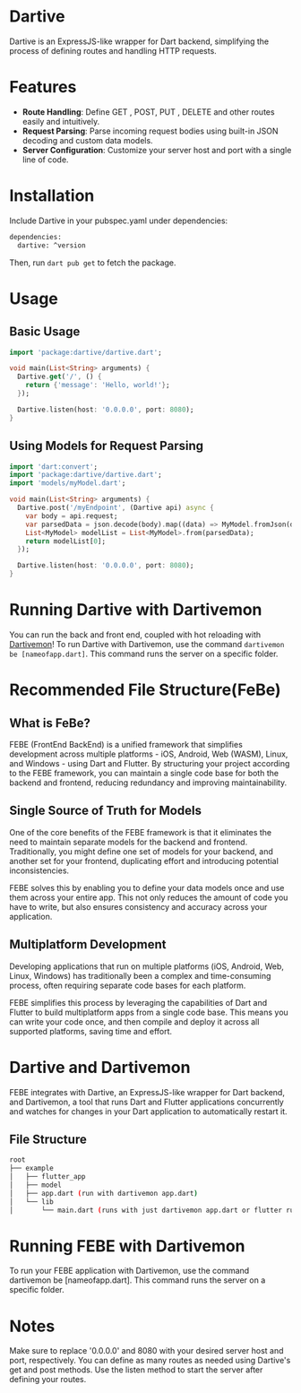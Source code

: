 # Dartive
Dartive is an ExpressJS-like wrapper for Dart backend, simplifying the process of defining routes and handling HTTP requests.

# Features
* **Route Handling**: Define GET , POST, PUT , DELETE and other routes easily and intuitively.
* **Request Parsing**: Parse incoming request bodies using built-in JSON decoding and custom data models.
* **Server Configuration**: Customize your server host and port with a single line of code.


# Installation
Include Dartive in your pubspec.yaml under dependencies:
```bash
dependencies:
  dartive: ^version

```
Then, run `dart pub get` to fetch the package.

# Usage
## Basic Usage
```dart
import 'package:dartive/dartive.dart';

void main(List<String> arguments) {
  Dartive.get('/', () {
    return {'message': 'Hello, world!'};
  });

  Dartive.listen(host: '0.0.0.0', port: 8080);
}
```
## Using Models for Request Parsing
```dart
import 'dart:convert';
import 'package:dartive/dartive.dart';
import 'models/myModel.dart';

void main(List<String> arguments) {
  Dartive.post('/myEndpoint', (Dartive api) async {
    var body = api.request;
    var parsedData = json.decode(body).map((data) => MyModel.fromJson(data)).toList();
    List<MyModel> modelList = List<MyModel>.from(parsedData);
    return modelList[0];
  });

  Dartive.listen(host: '0.0.0.0', port: 8080);
}
```

# Running Dartive with Dartivemon
You can run the back and front end, coupled with hot reloading with [Dartivemon](https://pub.dev/packages/dartivemon)!
To run Dartive with Dartivemon, use the command `dartivemon be [nameofapp.dart]`. This command runs the server on a specific folder.


# Recommended File Structure(FeBe)

## What is FeBe?
FEBE (FrontEnd BackEnd) is a unified framework that simplifies development across multiple platforms - iOS, Android, Web (WASM), Linux, and Windows - using Dart and Flutter. By structuring your project according to the FEBE framework, you can maintain a single code base for both the backend and frontend, reducing redundancy and improving maintainability.


## Single Source of Truth for Models
One of the core benefits of the FEBE framework is that it eliminates the need to maintain separate models for the backend and frontend. Traditionally, you might define one set of models for your backend, and another set for your frontend, duplicating effort and introducing potential inconsistencies.

FEBE solves this by enabling you to define your data models once and use them across your entire app. This not only reduces the amount of code you have to write, but also ensures consistency and accuracy across your application.
## Multiplatform Development
Developing applications that run on multiple platforms (iOS, Android, Web, Linux, Windows) has traditionally been a complex and time-consuming process, often requiring separate code bases for each platform.

FEBE simplifies this process by leveraging the capabilities of Dart and Flutter to build multiplatform apps from a single code base. This means you can write your code once, and then compile and deploy it across all supported platforms, saving time and effort.
# Dartive and Dartivemon
FEBE integrates with Dartive, an ExpressJS-like wrapper for Dart backend, and Dartivemon, a tool that runs Dart and Flutter applications concurrently and watches for changes in your Dart application to automatically restart it.
## File Structure
```bash
root
├── example
│   ├── flutter_app
│   ├── model
│   ├── app.dart (run with dartivemon app.dart)
│   └── lib
│       └── main.dart (runs with just dartivemon app.dart or flutter run)
```
# Running FEBE with Dartivemon
To run your FEBE application with Dartivemon, use the command dartivemon be [nameofapp.dart]. This command runs the server on a specific folder.
# Notes
Make sure to replace '0.0.0.0' and 8080 with your desired server host and port, respectively.
You can define as many routes as needed using Dartive's get and post methods.
Use the listen method to start the server after defining your routes.
